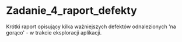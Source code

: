 # Zadanie_4_raport_defekty
 Krótki raport opisujący kilka ważniejszych defektów odnalezionych 'na gorąco' - w trakcie eksploracji aplikacji. 
